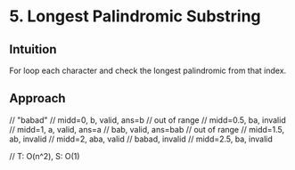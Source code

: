 # 5. Longest Palindromic Substring

## Intuition
For loop each character and check the longest palindromic from that index.

## Approach

// "babad"
// midd=0,      b, valid, ans=b
//              out of range
// midd=0.5,    ba, invalid
// midd=1,      a, valid, ans=a
//              bab, valid, ans=bab
//              out of range
// midd=1.5,    ab, invalid
// midd=2,      aba, valid
//              babad, invalid
// midd=2.5,    ba, invalid

// T: O(n^2), S: O(1)